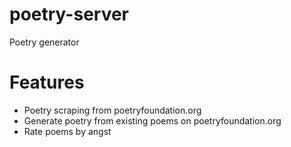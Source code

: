 # poetry-server
Poetry generator

# Features
* Poetry scraping from poetryfoundation.org
* Generate poetry from existing poems on poetryfoundation.org
* Rate poems by angst
